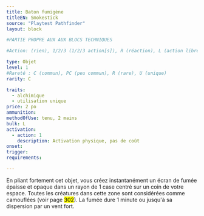 ```yaml
---
title: Baton fumigène
titleEN: Smokestick
source: "Playtest Pathfinder"
layout: block

#PARTIE PROPRE AUX AUX BLOCS TECHNIQUES

#Action: (rien), 1/2/3 (1/2/3 action[s]), R (réaction), L (action libre)

type: Objet
level: 1
#Rareté : C (commun), PC (peu commun), R (rare), U (unique)
rarity: C

traits:
  - alchimique
  - utilisation unique
price: 2 po
ammunition:
methodOfUse: tenu, 2 mains
bulk: L
activation: 
  - action: 1
    description: Activation physique, pas de coût
onset: 
trigger:
requirements:

---
```


En pliant fortement cet objet, vous créez instantanément un écran de fumée épaisse et opaque dans un rayon de 1 case centré sur un coin de votre espace. Toutes les créatures dans cette zone sont considérées comme camouflées (voir page <mark>302</mark>). La fumée dure 1 minute ou jusqu'à sa dispersion par un vent fort.